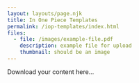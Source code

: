 ```yaml
---
layout: layouts/page.njk
title: In One Piece Templates
permalink: /iop-templates/index.html
files:
  - file: /images/example-file.pdf
    description: example file for upload
    thumbnail: should be an image
---
```

Download your content here...